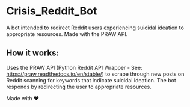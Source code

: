 # Crisis_Reddit_Bot
A bot intended to redirect Reddit users experiencing suicidal ideation to appropriate resources. Made with the PRAW API.

## How it works:
Uses the PRAW API (Python Reddit API Wrapper - See: https://praw.readthedocs.io/en/stable/) to scrape through new posts on Reddit scanning for keywords that indicate suicidal ideation. The bot responds by redirecting the user to appropriate resources.

Made with ❤
